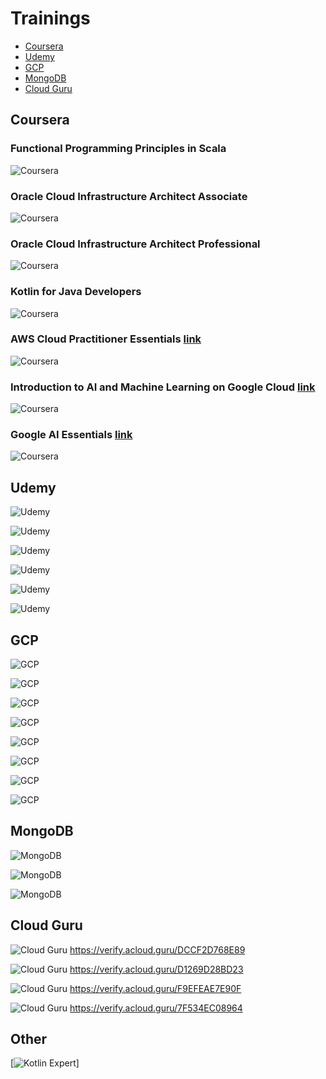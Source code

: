 # Trainings

- [Coursera](#coursera)
- [Udemy](#udemy)
- [GCP](#gcp)
- [MongoDB](#mongodb)
- [Cloud Guru](#cloud-guru)

## Coursera

### Functional Programming Principles in Scala
![Coursera](coursera/Coursera%20Functional%20Programming%20Principles%20in%20Scala%20H8R6X44QBM2R.jpg)

### Oracle Cloud Infrastructure Architect Associate
![Coursera](coursera/Coursera%20Oracle%20Cloud%20Infrastructure%20Architect%20Associate%20DZCT32XW5864.jpg)

### Oracle Cloud Infrastructure Architect Professional

![Coursera](coursera/Coursera%20Oracle%20Cloud%20Infrastructure%20Architect%20Professional%20DSNAGAWE2YYU.jpg)

### Kotlin for Java Developers
![Coursera](coursera/Coursera%20Kotlin%20for%20Java%20Developers%208YV7UD9FHRY3.jpg)

### AWS Cloud Practitioner Essentials [link](https://www.coursera.org/verify/D2M6V39KDCCA)
![Coursera](coursera/Coursera%20AWS%20Cloud%20Practitioner%20Essentials%20D2M6V39KDCCA.jpg)

### Introduction to AI and Machine Learning on Google Cloud [link](https://www.coursera.org/verify/T447FN2RA5PK)

![Coursera](coursera/Coursera%20Introduction%20to%20AI%20and%20Machine%20Learning%20on%20Google%20Cloud%20T447FN2RA5PK.jpg)

### Google AI Essentials [link](https://www.coursera.org/account/P63ZZL1MEUG4)

![Coursera](coursera/Coursera%20Google%20AI%20Essentials%20P63ZZL1MEUG4.jpg)

## Udemy

![Udemy](udemy/UC-a477974f-9f8a-499d-a948-b7af0f0df678.jpg)

![Udemy](udemy/UC-ead1c226-aa93-41c9-9eb8-6edeca9776e3.jpg)

![Udemy](udemy/UC-d97cacc9-370d-4166-896e-c970a0ae468e.jpg)

![Udemy](udemy/UC-b0222d01-16ab-43e3-bdf7-b4faf77a5e30.jpg)

![Udemy](udemy/UC-a477974f-9f8a-499d-a948-b7af0f0df678.jpg)

![Udemy](udemy/UC-f1f40599-ff5e-45cb-ac5d-431dfbc430ff.jpg)

## GCP

![GCP](gcp/Daniel%20Mroczka%20CloudTeam_GCP.jpg)

![GCP](gcp/Daniel_Mroczka%20-%20Google%20Cloud%20Fundamentals%20-%20Core%20infrastructure.jpg)

![GCP](gcp/Daniel_Mroczka%20-%20Getting%20started%20with%20GKE.jpg)

![GCP](gcp/Daniel_Mroczka%20-%20Google%20Cloud%20Platform%20Big%20Data%20and%20Machine%20Learning%20Fundamentals.jpg)

![GCP](gcp/Digital%20Leader%20Daniel%20Mroczka.jpg)

![GCP](gcp/Big%20Data%20Daniel%20Mroczka.jpg)

![GCP](gcp/Daniel_Mroczka%20-%20Google%20Cloud%20Fundamentals%20-%20Core%20infrastructure%202025.jpg)

![GCP](gcp/Daniel%20Mroczka%20-%20Introduction%20to%20Data%20Analytics%20on%20Google%20Cloud.jpg)

## MongoDB

![MongoDB](mongodb/DANIEL%20MROCZKA%20(Java%20Developer)%20-%20Trainings_page-0001.jpg)

![MongoDB](mongodb/DANIEL%20MROCZKA%20(Java%20Developer)%20-%20Trainings_page-0002.jpg)

![MongoDB](mongodb/DANIEL%20MROCZKA%20(Java%20Developer)%20-%20Trainings_page-0003.jpg)

## Cloud Guru

![Cloud Guru](cloudguru/DANIEL%20MROCZKA%20(Java%20Developer)%20-%20Trainings_page-0024.jpg)
https://verify.acloud.guru/DCCF2D768E89

![Cloud Guru](cloudguru/DANIEL%20MROCZKA%20(Java%20Developer)%20-%20Trainings_page-0025.jpg)
https://verify.acloud.guru/D1269D28BD23

![Cloud Guru](cloudguru/DANIEL%20MROCZKA%20(Java%20Developer)%20-%20Trainings_page-0026.jpg)
https://verify.acloud.guru/F9EFEAE7E90F

![Cloud Guru](cloudguru/DANIEL%20MROCZKA%20(Java%20Developer)%20-%20Trainings_page-0027.jpg)
https://verify.acloud.guru/7F534EC08964

## Other

[![Kotlin Expert](Kotlin%20Expert%20-%20Daniel%20Mroczka.jpg)]